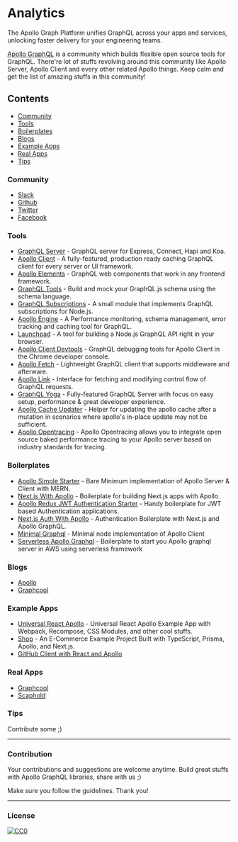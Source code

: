 # Analytics

The Apollo Graph Platform unifies GraphQL across your apps and services, unlocking faster delivery for your engineering teams.

 

[Apollo GraphQL](https://github.com/apollographql "null") is a community which builds flexible open source tools for GraphQL. There're lot of stuffs revolving around this community like Apollo Server, Apollo Client and every other related Apollo things. Keep calm and get the list of amazing stuffs in this community!

Contents
--------

*   [Community](#community "null")
*   [Tools](#tools "null")
*   [Boilerplates](#boilerplates "null")
*   [Blogs](#blogs "null")
*   [Example Apps](#example-apps "null")
*   [Real Apps](#real-apps "null")
*   [Tips](#tips "null")

### Community

*   [Slack](https://www.apollographql.com/#slack "null")
*   [Github](https://github.com/apollographql "null")
*   [Twitter](https://twitter.com/apollographql "null")
*   [Facebook](https://www.facebook.com/apollographql "null")

### Tools

*   [GraphQL Server](https://github.com/apollographql/graphql-server "null") - GraphQL server for Express, Connect, Hapi and Koa.
*   [Apollo Client](https://github.com/apollographql/apollo-client "null") - A fully-featured, production ready caching GraphQL client for every server or UI framework.
*   [Apollo Elements](https://apolloelements.dev "null") - GraphQL web components that work in any frontend framework.
*   [GraphQL Tools](https://github.com/apollographql/graphql-tools "null") - Build and mock your GraphQL.js schema using the schema language.
*   [GraphQL Subscriptions](https://github.com/apollographql/graphql-subscriptions "null") - A small module that implements GraphQL subscriptions for Node.js.
*   [Apollo Engine](http://www.apollodata.com/optics "null") - A Performance monitoring, schema management, error tracking and caching tool for GraphQL.
*   [Launchpad](https://github.com/apollographql/launchpad "null") - A tool for building a Node.js GraphQL API right in your browser.
*   [Apollo Client Devtools](https://github.com/apollographql/apollo-client-devtools "null") - GraphQL debugging tools for Apollo Client in the Chrome developer console.
*   [Apollo Fetch](https://github.com/apollographql/apollo-fetch "null") - Lightweight GraphQL client that supports middleware and afterware.
*   [Apollo Link](https://github.com/apollographql/apollo-link "null") - Interface for fetching and modifying control flow of GraphQL requests.
*   [GraphQL Yoga](https://github.com/graphcool/graphql-yoga "null") - Fully-featured GraphQL Server with focus on easy setup, performance & great developer experience.
*   [Apollo Cache Updater](https://github.com/ecerroni/apollo-cache-updater "null") - Helper for updating the apollo cache after a mutation in scenarios where apollo's in-place update may not be sufficient.
*   [Apollo Opentracing](https://github.com/DanielMSchmidt/apollo-opentracing "null") - Apollo Opentracing allows you to integrate open source baked performance tracing to your Apollo server based on industry standards for tracing.

### Boilerplates

*   [Apollo Simple Starter](https://github.com/ooade/ApolloSimpleStarter "null") - Bare Minimum implementation of Apollo Server & Client with MERN.
*   [Next.js With Apollo](https://github.com/zeit/next.js/tree/master/examples/with-apollo "null") - Boilerplate for building Next.js apps with Apollo.
*   [Apollo Redux JWT Authentication Starter](https://github.com/MacKentoch/react-redux-graphql-apollo-bootstrap-webpack-starter "null") - Handy boilerplate for JWT based Authentication applications.
*   [Next.js Auth With Apollo](https://github.com/ooade/next-apollo-auth "null") - Authentication Boilerplate with Next.js and Apollo GraphQL.
*   [Minimal Graphql](https://github.com/ZaninAndrea/minimalGraphql "null") - Minimal node implementation of Apollo Client
*   [Serverless Apollo Graphql](https://github.com/RishikeshDarandale/serverless-graphql-boilerplate "null") - Boilerplate to start you Apollo graphql server in AWS using serverless framework

### Blogs

*   [Apollo](https://dev-blog.apollodata.com "null")
*   [Graphcool](https://blog.graph.cool "null")

### Example Apps

*   [Universal React Apollo](https://github.com/WeLikeGraphQL/universal-react-apollo-example "null") - Universal React Apollo Example App with Webpack, Recompose, CSS Modules, and other cool stuffs.
*   [Shop](https://github.com/KATT/shop "null") - An E-Commerce Example Project Built with TypeScript, Prisma, Apollo, and Next.js.
*   [GitHub Client with React and Apollo](https://github.com/rwieruch/react-graphql-github-apollo "null")

### Real Apps

*   [Graphcool](https://graph.cool "null")
*   [Scaphold](https://scaphold.io "null")

### Tips

Contribute some ;)

* * *

### Contribution

Your contributions and suggestions are welcome anytime. Build great stuffs with Apollo GraphQL libraries, share with us ;)

Make sure you follow the guidelines. Thank you!

* * *

### License

[![CC0](http://mirrors.creativecommons.org/presskit/buttons/88x31/svg/cc-zero.svg)](http://creativecommons.org/publicdomain/zero/1.0/ "null")